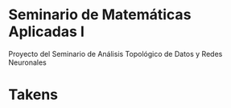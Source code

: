 # Seminario de Matemáticas Aplicadas I
Proyecto del Seminario de Análisis Topológico de Datos y Redes Neuronales
# Takens #
